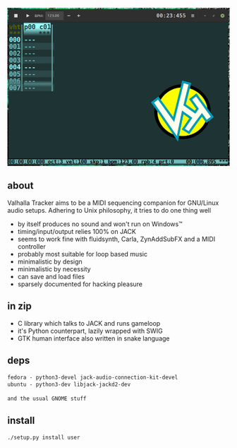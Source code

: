 ![vht header](/data/vht_header.png)
## about
Valhalla Tracker aims to be a MIDI sequencing companion
for GNU/Linux audio setups. Adhering to Unix philosophy,
it tries to do one thing well

- by itself produces no sound and won't run on Windows™
- timing/input/output relies 100% on JACK
- seems to work fine with fluidsynth, Carla, ZynAddSubFX and a MIDI controller
- probably most suitable for loop based music
- minimalistic by design
- minimalistic by necessity
- can save and load files
- sparsely documented for hacking pleasure

## in zip
- C library which talks to JACK and runs gameloop
- it's Python counterpart, lazily wrapped with SWIG
- GTK human interface also written in snake language

## deps
```
fedora - python3-devel jack-audio-connection-kit-devel
ubuntu - python3-dev libjack-jackd2-dev

and the usual GNOME stuff
```

## install
```
./setup.py install user
```
